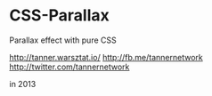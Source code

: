 CSS-Parallax
============

Parallax effect with pure CSS

http://tanner.warsztat.io/
http://fb.me/tannernetwork
http://twitter.com/tannernetwork

in 2013